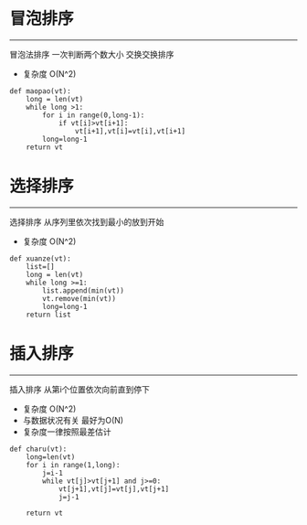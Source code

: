 # 冒泡排序
---
冒泡法排序   一次判断两个数大小 交换交换排序  
- 复杂度 O(N^2)
```
def maopao(vt):
    long = len(vt)
    while long >1:
        for i in range(0,long-1):
            if vt[i]>vt[i+1]:
                vt[i+1],vt[i]=vt[i],vt[i+1]
        long=long-1
    return vt
```
# 选择排序
---
选择排序 从序列里依次找到最小的放到开始 
- 复杂度 O(N^2)
```
def xuanze(vt):
    list=[]
    long = len(vt)
    while long >=1:
        list.append(min(vt))
        vt.remove(min(vt))
        long=long-1
    return list
```
# 插入排序
---
插入排序  从第i个位置依次向前直到停下 
- 复杂度 O(N^2)
- 与数据状况有关 最好为O(N)
- 复杂度一律按照最差估计
```
def charu(vt):
    long=len(vt)
    for i in range(1,long):
        j=i-1
        while vt[j]>vt[j+1] and j>=0:
            vt[j+1],vt[j]=vt[j],vt[j+1]
            j=j-1

    return vt
```
